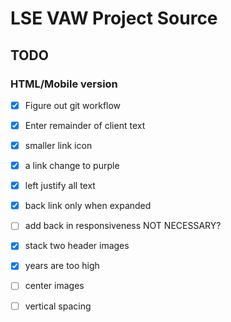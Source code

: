 # LSE VAW Project Source

## TODO

### HTML/Mobile version

- [x] Figure out git workflow
- [x] Enter remainder of client text
- [x] smaller link icon
- [x] a link change to purple
- [x] left justify all text
- [x] back link only when expanded
- [ ] add back in responsiveness NOT NECESSARY?
- [x] stack two header images

- [x] years are too high
- [ ] center images
- [ ] vertical spacing
